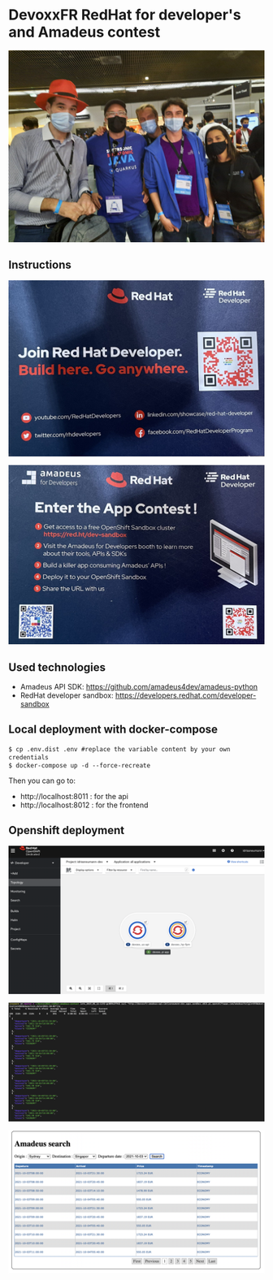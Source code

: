 # DevoxxFR RedHat for developer's and Amadeus contest

![devoxxfr](./img/devoxxfr.jpg)

## Instructions

![instructions1](./img/instructions1.jpg)

![instructions2](./img/instructions2.jpg)

## Used technologies

* Amadeus API SDK: https://github.com/amadeus4dev/amadeus-python
* RedHat developer sandbox: https://developers.redhat.com/developer-sandbox


## Local deployment with docker-compose

```shell
$ cp .env.dist .env #replace the variable content by your own credentials
$ docker-compose up -d --force-recreate
```

Then you can go to:
* http://localhost:8011 : for the api
* http://localhost:8012 : for the frontend

## Openshift deployment

![oc](./img/openshift.png)

![api](./img/api.png)

![ui](./img/ui.png)
